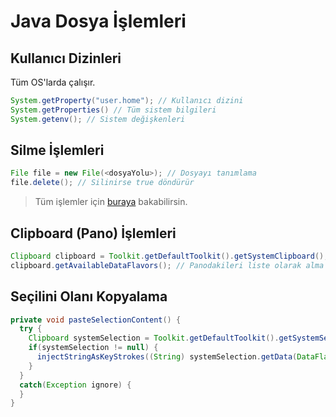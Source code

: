 # Java Dosya İşlemleri 

## Kullanıcı Dizinleri

Tüm OS'larda çalışır.

```java
System.getProperty("user.home"); // Kullanıcı dizini
System.getProperties() // Tüm sistem bilgileri
System.getenv(); // Sistem değişkenleri
```

## Silme İşlemleri

```java
File file = new File(<dosyaYolu>); // Dosyayı tanımlama
file.delete(); // Silinirse true döndürür
```

> Tüm işlemler için [buraya](https://www.journaldev.com/830/java-delete-file-directory) bakabilirsin.

## Clipboard (Pano) İşlemleri

```java
Clipboard clipboard = Toolkit.getDefaultToolkit().getSystemClipboard(); // Panoyu alma
clipboard.getAvailableDataFlavors(); // Panodakileri liste olarak alma
```

## Seçilini Olanı Kopyalama

```java
private void pasteSelectionContent() {
  try {
    Clipboard systemSelection = Toolkit.getDefaultToolkit().getSystemSelection();
    if(systemSelection != null) {
      injectStringAsKeyStrokes((String) systemSelection.getData(DataFlavor.stringFlavor));
    }
  }
  catch(Exception ignore) {
  }
}
```
